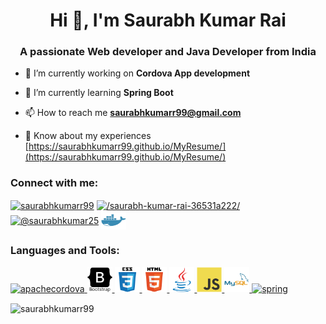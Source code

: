<h1 align="center">Hi 👋, I'm Saurabh Kumar Rai</h1>
<h3 align="center">A passionate Web developer and Java Developer from India</h3>

- 🔭 I’m currently working on **Cordova App development**

- 🌱 I’m currently learning **Spring Boot**

- 📫 How to reach me **saurabhkumarr99@gmail.com**

- 📄 Know about my experiences [https://saurabhkumarr99.github.io/MyResume/](https://saurabhkumarr99.github.io/MyResume/)

<h3 align="left">Connect with me:</h3>
<p align="left">
<a href="https://twitter.com/saurabhkumarr99" target="blank"><img align="center" src="https://raw.githubusercontent.com/rahuldkjain/github-profile-readme-generator/master/src/images/icons/Social/twitter.svg" alt="saurabhkumarr99" height="30" width="40" /></a>
<a href="https://linkedin.com/in//saurabh-kumar-rai-36531a222/" target="blank"><img align="center" src="https://raw.githubusercontent.com/rahuldkjain/github-profile-readme-generator/master/src/images/icons/Social/linked-in-alt.svg" alt="/saurabh-kumar-rai-36531a222/" height="30" width="40" /></a>
<a href="https://www.hackerearth.com/@saurabhkumar25" target="blank"><img align="center" src="https://raw.githubusercontent.com/rahuldkjain/github-profile-readme-generator/master/src/images/icons/Social/hackerearth.svg" alt="@saurabhkumar25" height="30" width="40" /></a>
<a href="https://hub.docker.com/u/saurabhkumarr99" target="blank"><img align="center" src="https://github.com/saurabhkumarr99/MyResume/blob/master/images/docker-logo.png" alt="@saurabhkumar99" height="30" width="40" /></a>

</p>

<h3 align="left">Languages and Tools:</h3>
<p align="left"> <a href="https://cordova.apache.org/" target="_blank" rel="noreferrer"> <img src="https://www.vectorlogo.zone/logos/apache_cordova/apache_cordova-icon.svg" alt="apachecordova" width="40" height="40"/> </a> <a href="https://getbootstrap.com" target="_blank" rel="noreferrer"> <img src="https://raw.githubusercontent.com/devicons/devicon/master/icons/bootstrap/bootstrap-plain-wordmark.svg" alt="bootstrap" width="40" height="40"/> </a> <a href="https://www.w3schools.com/css/" target="_blank" rel="noreferrer"> <img src="https://raw.githubusercontent.com/devicons/devicon/master/icons/css3/css3-original-wordmark.svg" alt="css3" width="40" height="40"/> </a> <a href="https://www.w3.org/html/" target="_blank" rel="noreferrer"> <img src="https://raw.githubusercontent.com/devicons/devicon/master/icons/html5/html5-original-wordmark.svg" alt="html5" width="40" height="40"/> </a> <a href="https://www.java.com" target="_blank" rel="noreferrer"> <img src="https://raw.githubusercontent.com/devicons/devicon/master/icons/java/java-original.svg" alt="java" width="40" height="40"/> </a> <a href="https://developer.mozilla.org/en-US/docs/Web/JavaScript" target="_blank" rel="noreferrer"> <img src="https://raw.githubusercontent.com/devicons/devicon/master/icons/javascript/javascript-original.svg" alt="javascript" width="40" height="40"/> </a> <a href="https://www.mysql.com/" target="_blank" rel="noreferrer"> <img src="https://raw.githubusercontent.com/devicons/devicon/master/icons/mysql/mysql-original-wordmark.svg" alt="mysql" width="40" height="40"/> </a> <a href="https://spring.io/" target="_blank" rel="noreferrer"> <img src="https://www.vectorlogo.zone/logos/springio/springio-icon.svg" alt="spring" width="40" height="40"/> </a> </p>

<p><img align="center" src="https://github-readme-stats.vercel.app/api/top-langs?username=saurabhkumarr99&show_icons=true&locale=en&layout=compact" alt="saurabhkumarr99" /></p>

